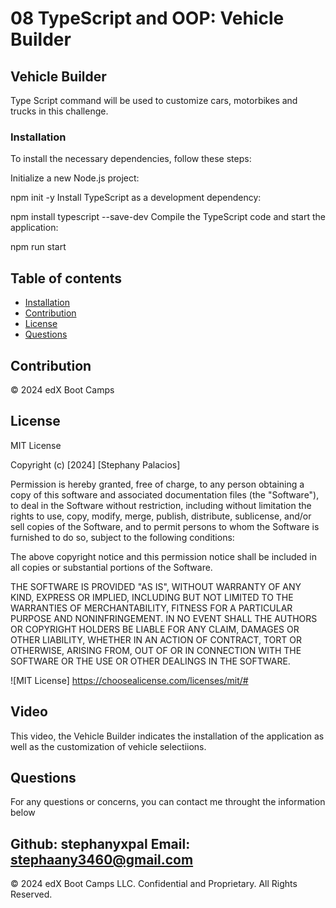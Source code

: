 # 08 TypeScript and OOP: Vehicle Builder

## Vehicle Builder

Type Script command will be used to customize cars, motorbikes and trucks in this challenge. 

### Installation

To install the necessary dependencies, follow these steps:

Initialize a new Node.js project:

npm init -y
Install TypeScript as a development dependency:

npm install typescript --save-dev
Compile the TypeScript code and start the application:

npm run start

## Table of contents
- [Installation](#installation)
- [Contribution](#contribution)
- [License](#license)
- [Questions](#questions)

## Contribution 
 © 2024 edX Boot Camps

## License
MIT License

Copyright (c) [2024] [Stephany Palacios]

Permission is hereby granted, free of charge, to any person obtaining a copy
of this software and associated documentation files (the "Software"), to deal
in the Software without restriction, including without limitation the rights
to use, copy, modify, merge, publish, distribute, sublicense, and/or sell
copies of the Software, and to permit persons to whom the Software is
furnished to do so, subject to the following conditions:

The above copyright notice and this permission notice shall be included in all
copies or substantial portions of the Software.

THE SOFTWARE IS PROVIDED "AS IS", WITHOUT WARRANTY OF ANY KIND, EXPRESS OR
IMPLIED, INCLUDING BUT NOT LIMITED TO THE WARRANTIES OF MERCHANTABILITY,
FITNESS FOR A PARTICULAR PURPOSE AND NONINFRINGEMENT. IN NO EVENT SHALL THE
AUTHORS OR COPYRIGHT HOLDERS BE LIABLE FOR ANY CLAIM, DAMAGES OR OTHER
LIABILITY, WHETHER IN AN ACTION OF CONTRACT, TORT OR OTHERWISE, ARISING FROM,
OUT OF OR IN CONNECTION WITH THE SOFTWARE OR THE USE OR OTHER DEALINGS IN THE
SOFTWARE.

![MIT License] https://choosealicense.com/licenses/mit/#

## Video
This video, the Vehicle Builder indicates the installation of the application as well as the customization of vehicle selectiions. 


## Questions

For any questions or concerns, you can contact me throught the information below

Github: stephanyxpal
Email: stephaany3460@gmail.com
---
&copy; 2024 edX Boot Camps LLC. Confidential and Proprietary. All Rights Reserved.
